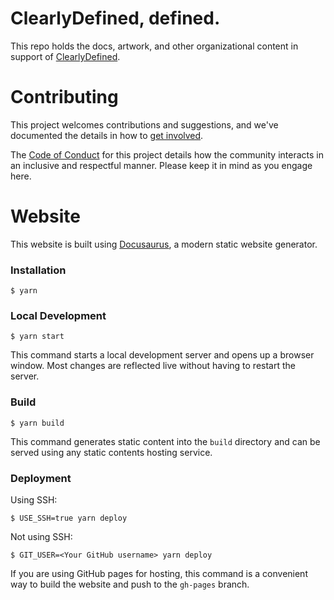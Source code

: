 # ClearlyDefined, defined.

This repo holds the docs, artwork, and other organizational content in support of [ClearlyDefined](https://clearlydefined.io).

# Contributing

This project welcomes contributions and suggestions, and we've documented the details in how to [get involved](https://docs.clearlydefined.io/docs/get-involved).

The [Code of Conduct](https://docs.clearlydefined.io/docs/community/coc) for this project details how the community interacts in
an inclusive and respectful manner. Please keep it in mind as you engage here.

# Website

This website is built using [Docusaurus](https://docusaurus.io/), a modern static website generator.

### Installation

```
$ yarn
```

### Local Development

```
$ yarn start
```

This command starts a local development server and opens up a browser window. Most changes are reflected live without having to restart the server.

### Build

```
$ yarn build
```

This command generates static content into the `build` directory and can be served using any static contents hosting service.

### Deployment

Using SSH:

```
$ USE_SSH=true yarn deploy
```

Not using SSH:

```
$ GIT_USER=<Your GitHub username> yarn deploy
```

If you are using GitHub pages for hosting, this command is a convenient way to build the website and push to the `gh-pages` branch.

